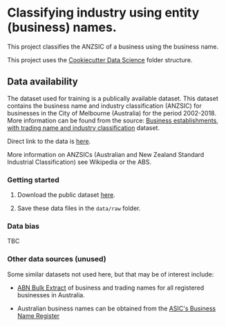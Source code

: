 # Classifying industry using entity (business) names.

This project classifies the ANZSIC of a business using the business name. 

This project uses the [Cookiecutter Data Science](https://drivendata.github.io/cookiecutter-data-science/) folder structure.

## Data availability

The dataset used for training is a publically available dataset. This dataset contains the business name and industry classification (ANZSIC) for businesses in the City of Melbourne (Australia) for the period 2002-2018. More information can be found from the source: [Business establishments, with trading name and industry classification](https://data.gov.au/dataset/ds-melbourne-https%3A%2F%2Fdata.melbourne.vic.gov.au%2Fapi%2Fviews%2Fbs7n-5veh/details?q=anzsic) dataset.

Direct link to the data is [here](https://data.gov.au/dataset/ds-melbourne-https%3A%2F%2Fdata.melbourne.vic.gov.au%2Fapi%2Fviews%2Fbs7n-5veh/distribution/dist-melbourne-https%3A%2F%2Fdata.melbourne.vic.gov.au%2Fapi%2Fviews%2Fbs7n-5veh-0/?q=anzsic).

More information on ANZSICs (Australian and New Zealand Standard Industrial Classification) see Wikipedia or the ABS.

### Getting started

1. Download the public dataset [here](https://data.gov.au/dataset/ds-melbourne-https%3A%2F%2Fdata.melbourne.vic.gov.au%2Fapi%2Fviews%2Fbs7n-5veh/distribution/dist-melbourne-https%3A%2F%2Fdata.melbourne.vic.gov.au%2Fapi%2Fviews%2Fbs7n-5veh-0/?q=anzsic).

2. Save these data files in the `data/raw` folder. 

### Data bias

TBC

### Other data sources (unused)

Some similar datasets not used here, but that may be of interest include:

* [ABN Bulk Extract](https://data.gov.au/dataset/ds-dga-5bd7fcab-e315-42cb-8daf-50b7efc2027e/details?q=) of business and trading names for all registered businesses in Australia.

* Australian business names can be obtained from the [ASIC's Business Name Register](https://data.gov.au/dataset/ds-dga-bc515135-4bb6-4d50-957a-3713709a76d3/details?q=australian%20business%20registry)

